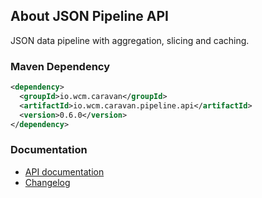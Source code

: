 ## About JSON Pipeline API

JSON data pipeline with aggregation, slicing and caching.


### Maven Dependency

```xml
<dependency>
  <groupId>io.wcm.caravan</groupId>
  <artifactId>io.wcm.caravan.pipeline.api</artifactId>
  <version>0.6.0</version>
</dependency>
```

### Documentation

* [API documentation][apidocs]
* [Changelog][changelog]


[apidocs]: apidocs/
[changelog]: changes-report.html
